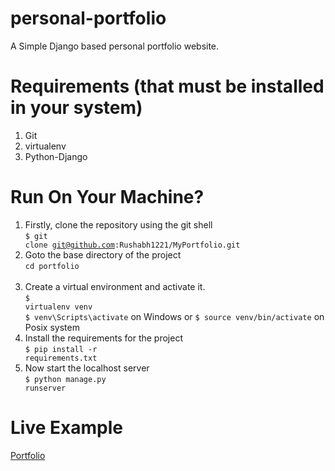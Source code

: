 # personal-portfolio
 A Simple Django based personal portfolio website.

# Requirements (that must be installed in your system)
1. Git 
2. virtualenv
3. Python-Django

# Run On Your Machine?

1. Firstly, clone the repository using the git shell <br>
<code>$ git clone git@github.com:Rushabh1221/MyPortfolio.git</code> <br>
2. Goto the base directory of the project <br>
<code>cd portfolio </code> <br>
3. Create a virtual environment and activate it. <br>
<code>$ virtualenv venv</code> <br>
<code>$ venv\Scripts\activate</code> on Windows or <code>$ source venv/bin/activate</code> on Posix system <br>
4. Install the requirements for the project <br>
<code>$ pip install -r requirements.txt</code>  <br>
5. Now start the localhost server<br>
<code>$ python manage.py runserver</code> <br>

# Live Example
[Portfolio](https://rushabh-solanki.herokuapp.com/)
